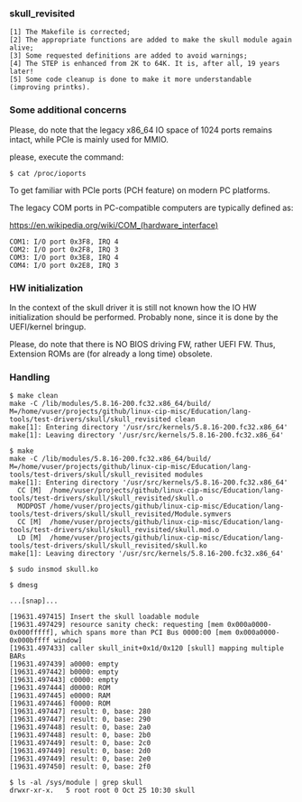 ### skull_revisited

	[1] The Makefile is corrected;
	[2] The appropriate functions are added to make the skull module again alive;
	[3] Some requested definitions are added to avoid warnings;
	[4] The STEP is enhanced from 2K to 64K. It is, after all, 19 years later!
	[5] Some code cleanup is done to make it more understandable (improving printks).

### Some additional concerns

Please, do note that the legacy x86_64 IO space of 1024 ports remains intact, while PCIe is mainly
used for MMIO.

please, execute the command:

	$ cat /proc/ioports

To get familiar with PCIe ports (PCH feature) on modern PC platforms.

The legacy COM ports in PC-compatible computers are typically defined as:

https://en.wikipedia.org/wiki/COM_(hardware_interface)

	COM1: I/O port 0x3F8, IRQ 4
	COM2: I/O port 0x2F8, IRQ 3
	COM3: I/O port 0x3E8, IRQ 4
	COM4: I/O port 0x2E8, IRQ 3

### HW initialization

In the context of the skull driver it is still not known how the IO HW initialization should be
performed. Probably none, since it is done by the UEFI/kernel bringup.

Please, do note that there is NO BIOS driving FW, rather UEFI FW. Thus, Extension ROMs are (for
already a long time) obsolete.

### Handling

	$ make clean
	make -C /lib/modules/5.8.16-200.fc32.x86_64/build/ M=/home/vuser/projects/github/linux-cip-misc/Education/lang-tools/test-drivers/skull/skull_revisited clean
	make[1]: Entering directory '/usr/src/kernels/5.8.16-200.fc32.x86_64'
	make[1]: Leaving directory '/usr/src/kernels/5.8.16-200.fc32.x86_64'

	$ make
	make -C /lib/modules/5.8.16-200.fc32.x86_64/build/ M=/home/vuser/projects/github/linux-cip-misc/Education/lang-tools/test-drivers/skull/skull_revisited modules
	make[1]: Entering directory '/usr/src/kernels/5.8.16-200.fc32.x86_64'
	  CC [M]  /home/vuser/projects/github/linux-cip-misc/Education/lang-tools/test-drivers/skull/skull_revisited/skull.o
	  MODPOST /home/vuser/projects/github/linux-cip-misc/Education/lang-tools/test-drivers/skull/skull_revisited/Module.symvers
	  CC [M]  /home/vuser/projects/github/linux-cip-misc/Education/lang-tools/test-drivers/skull/skull_revisited/skull.mod.o
	  LD [M]  /home/vuser/projects/github/linux-cip-misc/Education/lang-tools/test-drivers/skull/skull_revisited/skull.ko
	make[1]: Leaving directory '/usr/src/kernels/5.8.16-200.fc32.x86_64'

	$ sudo insmod skull.ko

	$ dmesg

	...[snap]...

	[19631.497415] Insert the skull loadable module
	[19631.497429] resource sanity check: requesting [mem 0x000a0000-0x000fffff], which spans more than PCI Bus 0000:00 [mem 0x000a0000-0x000bffff window]
	[19631.497433] caller skull_init+0x1d/0x120 [skull] mapping multiple BARs
	[19631.497439] a0000: empty
	[19631.497442] b0000: empty
	[19631.497443] c0000: empty
	[19631.497444] d0000: ROM
	[19631.497445] e0000: RAM
	[19631.497446] f0000: ROM
	[19631.497447] result: 0, base: 280
	[19631.497447] result: 0, base: 290
	[19631.497448] result: 0, base: 2a0
	[19631.497448] result: 0, base: 2b0
	[19631.497449] result: 0, base: 2c0
	[19631.497449] result: 0, base: 2d0
	[19631.497449] result: 0, base: 2e0
	[19631.497450] result: 0, base: 2f0

	$ ls -al /sys/module | grep skull
	drwxr-xr-x.   5 root root 0 Oct 25 10:30 skull
